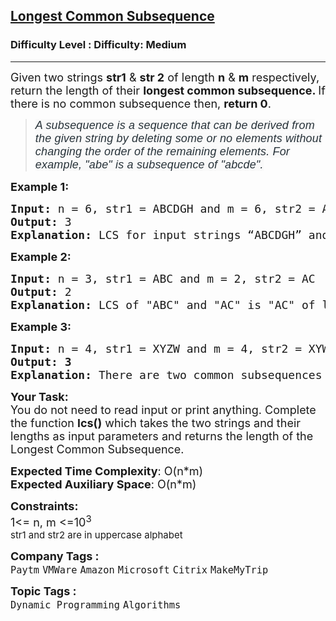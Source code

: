 <h2><a href="https://www.geeksforgeeks.org/problems/longest-common-subsequence-1587115620/1?page=4&sortBy=submissions">Longest Common Subsequence</a></h2><h3>Difficulty Level : Difficulty: Medium</h3><hr><div class="problems_problem_content__Xm_eO"><p><span style="font-size: 18px;">Given two strings <strong>str1</strong> &amp; <strong>str 2</strong> of length <strong>n</strong> &amp; <strong>m</strong> respectively, return the length of their <strong>longest common subsequence. </strong>If there is no common subsequence then, <strong>return 0</strong>.&nbsp;</span></p>
<blockquote>
<p><em><span style="box-sizing: border-box; margin: 0px; padding: 0px; border: 0px; font-size: 18px; vertical-align: baseline; color: #273239; font-family: Nunito, sans-serif; letter-spacing: 0.162px; text-align: justify; background-color: #f9f9f9;"><span style="color: #273239; font-family: Nunito, sans-serif;"><span style="font-size: 18px; letter-spacing: 0.162px;">A subsequence is a sequence that can be derived from the given string by deleting some or no elements without changing the order of the remaining elements. </span></span><span style="color: #273239; font-family: Nunito, sans-serif;"><span style="font-size: 18px; letter-spacing: 0.162px;">For example, "abe" is a subsequence of "abcde".</span></span></span></em></p>
</blockquote>
<p><span style="font-size: 18px;"><strong>Example 1:</strong></span></p>
<pre><span style="font-size: 18px;"><strong>Input: </strong>n = 6, str1 = ABCDGH and m = 6, str2 = AEDFHR
<strong>Output: </strong>3<strong>
Explanation: </strong>LCS for input strings “ABCDGH” and “AEDFHR” is “ADH” of length 3.</span>
</pre>
<p><span style="font-size: 18px;"><strong>Example 2:</strong></span></p>
<pre><span style="font-size: 18px;"><strong>Input: </strong>n = 3, str1 = ABC and m = 2, str2 = AC
<strong>Output: </strong>2<strong>
Explanation: </strong>LCS of "ABC" and "AC" is "AC" of length 2.</span></pre>
<p><span style="font-size: 18px;"><strong>Example 3:</strong></span></p>
<pre><span style="font-size: 18px;"><strong>Input: </strong>n = 4, str1 = XYZW and m = 4, str2 = XYWZ
<strong>Output: 3</strong><strong>
Explanation: </strong>There are two common subsequences of length 3 “XYZ”, and”XYW”, and no common subsequence. of length more than 3.<br></span></pre>
<p><span style="font-size: 18px;"><strong>Your Task:</strong><br>You do not need to read input or print anything. Complete the function <strong>lcs()</strong> which takes the two strings and their lengths as input parameters and returns the length of the Longest Common Subsequence.&nbsp;</span></p>
<p><span style="font-size: 18px;"><strong>Expected Time Complexity</strong>: O(n*m)<br><strong>Expected Auxiliary Space</strong>: O(n*m)</span></p>
<p><span style="font-size: 18px;"><strong>Constraints:</strong><br>1&lt;= n, m &lt;=10<sup>3<br></sup></span><span style="font-size: 18px;"><sup><span style="font-size: 15px;">str1 and str2 are in uppercase alphabet</span></sup></span></p></div><p><span style=font-size:18px><strong>Company Tags : </strong><br><code>Paytm</code>&nbsp;<code>VMWare</code>&nbsp;<code>Amazon</code>&nbsp;<code>Microsoft</code>&nbsp;<code>Citrix</code>&nbsp;<code>MakeMyTrip</code>&nbsp;<br><p><span style=font-size:18px><strong>Topic Tags : </strong><br><code>Dynamic Programming</code>&nbsp;<code>Algorithms</code>&nbsp;